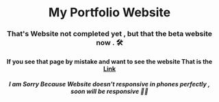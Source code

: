 <h1 align="center">My Portfolio Website</h1>

<h3 align="center">That's Website not completed yet , but that the beta website now . 🛠️</h3>

<h4 align="center">If you see that page by mistake and want to see the website That is the <a href="https://3bdobasha.github.io/magwizportfolio.github.io/html/index.html">Link</a></h4>

<h5 align="center">I am Sorry Because Website doesn't responsive in phones perfectly , soon will be responsive 🧑‍💻</h5>
